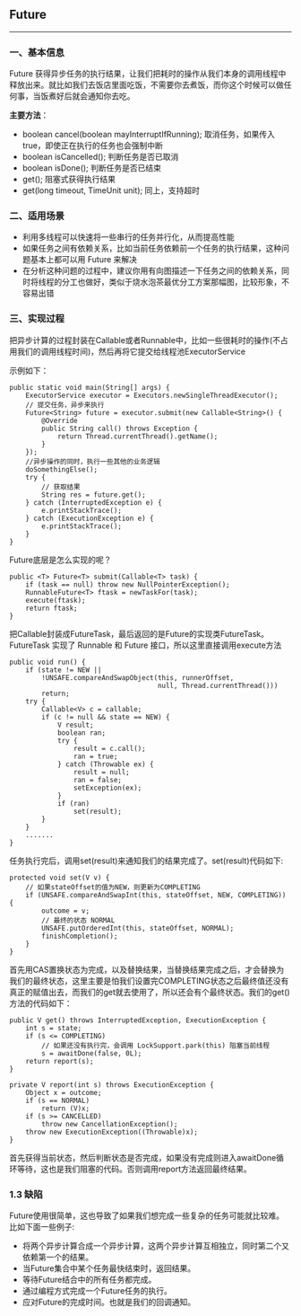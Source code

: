## Future
---

### 一、基本信息

Future 获得异步任务的执行结果，让我们把耗时的操作从我们本身的调用线程中释放出来。就比如我们去饭店里面吃饭，不需要你去煮饭，而你这个时候可以做任何事，当饭煮好后就会通知你去吃。


**主要方法**：

* boolean cancel(boolean mayInterruptIfRunning);  取消任务，如果传入true，即使正在执行的任务也会强制中断
* boolean isCancelled();  判断任务是否已取消  
* boolean isDone();  判断任务是否已结束
* get();  阻塞式获得执行结果 
* get(long timeout, TimeUnit unit);  同上，支持超时

### 二、适用场景

* 利用多线程可以快速将一些串行的任务并行化，从而提高性能
* 如果任务之间有依赖关系，比如当前任务依赖前一个任务的执行结果，这种问题基本上都可以用 Future 来解决
* 在分析这种问题的过程中，建议你用有向图描述一下任务之间的依赖关系，同时将线程的分工也做好，类似于烧水泡茶最优分工方案那幅图，比较形象，不容易出错


### 三、实现过程

把异步计算的过程封装在Callable或者Runnable中，比如一些很耗时的操作(不占用我们的调用线程时间)，然后再将它提交给线程池ExecutorService

示例如下：

```
public static void main(String[] args) {
    ExecutorService executor = Executors.newSingleThreadExecutor();
    // 提交任务，异步来执行
    Future<String> future = executor.submit(new Callable<String>() {
        @Override
        public String call() throws Exception {
            return Thread.currentThread().getName();
        }
    });
    //异步操作的同时，执行一些其他的业务逻辑
    doSomethingElse(); 
    try {
        // 获取结果
        String res = future.get();
    } catch (InterruptedException e) {
        e.printStackTrace();
    } catch (ExecutionException e) {
        e.printStackTrace();
    }
}
```

Future底层是怎么实现的呢？

```
public <T> Future<T> submit(Callable<T> task) {
    if (task == null) throw new NullPointerException();
    RunnableFuture<T> ftask = newTaskFor(task);
    execute(ftask);
    return ftask;
}
```

把Callable封装成FutureTask，最后返回的是Future的实现类FutureTask。FutureTask 实现了 Runnable 和 Future 接口，所以这里直接调用execute方法

```
public void run() {
    if (state != NEW ||
        !UNSAFE.compareAndSwapObject(this, runnerOffset,
                                     null, Thread.currentThread()))
        return;
    try {
        Callable<V> c = callable;
        if (c != null && state == NEW) {
            V result;
            boolean ran;
            try {
                result = c.call();
                ran = true;
            } catch (Throwable ex) {
                result = null;
                ran = false;
                setException(ex);
            }
            if (ran)
                set(result);
        }
    } 
    .......
}
```
任务执行完后，调用set(result)来通知我们的结果完成了。set(result)代码如下:

```
protected void set(V v) {
    // 如果stateOffset的值为NEW，则更新为COMPLETING
    if (UNSAFE.compareAndSwapInt(this, stateOffset, NEW, COMPLETING)) {
        outcome = v;
        // 最终的状态 NORMAL
        UNSAFE.putOrderedInt(this, stateOffset, NORMAL); 
        finishCompletion();
    }
}
```

首先用CAS置换状态为完成，以及替换结果，当替换结果完成之后，才会替换为我们的最终状态，这里主要是怕我们设置完COMPLETING状态之后最终值还没有真正的赋值出去，而我们的get就去使用了，所以还会有个最终状态。我们的get()方法的代码如下：

```
public V get() throws InterruptedException, ExecutionException {
    int s = state;
    if (s <= COMPLETING)
        // 如果还没有执行完，会调用 LockSupport.park(this) 阻塞当前线程
        s = awaitDone(false, 0L);
    return report(s);
}
    
private V report(int s) throws ExecutionException {
    Object x = outcome;
    if (s == NORMAL)
        return (V)x;
    if (s >= CANCELLED)
        throw new CancellationException();
    throw new ExecutionException((Throwable)x);
}    
```
首先获得当前状态，然后判断状态是否完成，如果没有完成则进入awaitDone循环等待，这也是我们阻塞的代码。否则调用report方法返回最终结果。


### 1.3 缺陷

Future使用很简单，这也导致了如果我们想完成一些复杂的任务可能就比较难。比如下面一些例子:

- 将两个异步计算合成一个异步计算，这两个异步计算互相独立，同时第二个又依赖第一个的结果。
- 当Future集合中某个任务最快结束时，返回结果。
- 等待Future结合中的所有任务都完成。
- 通过编程方式完成一个Future任务的执行。
- 应对Future的完成时间。也就是我们的回调通知。
